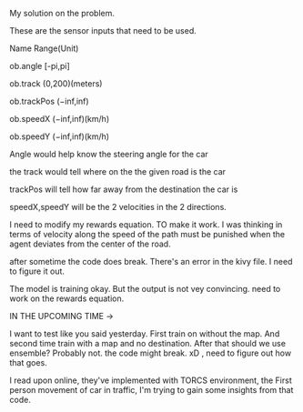 My solution on the problem.

These are the sensor inputs that need to be used. 

Name   Range(Unit)

ob.angle    [-pi,pi]

ob.track    (0,200)(meters)

ob.trackPos     (−inf,inf)

ob.speedX       (−inf,inf)(km/h)

ob.speedY        (−inf,inf)(km/h)



Angle would help know the steering angle for the car

the track would tell where on the the given road is the car

trackPos will tell how far away from the destination the car is

speedX,speedY will be the 2 velocities in the 2 directions.

I need to modify my rewards equation. TO make it work. I was thinking in terms of velocity along the speed of the path must be punished when the agent deviates from the center of the road.

after sometime the code does break. There's an error in the kivy file. I need to figure it out.

The model is training okay. But the output is not vey convincing. need to work on the rewards equation.





IN THE UPCOMING TIME -> 

I want to test like you said yesterday. First train on without the map. And second time train with a map and no destination. After that should we use ensemble? Probably not. the code might break. xD , need to figure out how that goes.

I read upon online, they've implemented with TORCS environment, the First person movement of car in traffic, I'm trying to gain some insights from that code.




